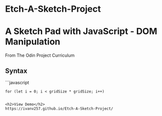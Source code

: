 # Etch-A-Sketch-Project
<h1>A Sketch Pad with JavaScript - DOM Manipulation</h1>
From The Odin Project Curriculum

<h2>Syntax</h2>
```javascript

`for (let i = 0; i < gridSize * gridSize; i++)`

```

<h2>View Demo</h2>
https://ivanv257.github.io/Etch-A-Sketch-Project/

